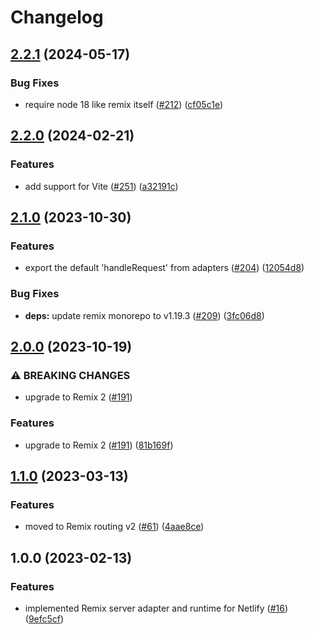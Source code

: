 # Changelog

## [2.2.1](https://github.com/netlify/remix-compute/compare/remix-runtime-v2.2.0...remix-runtime-v2.2.1) (2024-05-17)


### Bug Fixes

* require node 18 like remix itself ([#212](https://github.com/netlify/remix-compute/issues/212)) ([cf05c1e](https://github.com/netlify/remix-compute/commit/cf05c1e22709531410f2bb574994319785c08c2d))

## [2.2.0](https://github.com/netlify/remix-compute/compare/remix-runtime-v2.1.0...remix-runtime-v2.2.0) (2024-02-21)


### Features

* add support for Vite ([#251](https://github.com/netlify/remix-compute/issues/251)) ([a32191c](https://github.com/netlify/remix-compute/commit/a32191c58525006f8ecf5cb72e662f88e229c9ad))

## [2.1.0](https://github.com/netlify/remix-compute/compare/remix-runtime-v2.0.0...remix-runtime-v2.1.0) (2023-10-30)


### Features

* export the default 'handleRequest' from adapters ([#204](https://github.com/netlify/remix-compute/issues/204)) ([12054d8](https://github.com/netlify/remix-compute/commit/12054d8f4d14d1c8942dc71c96734c0d8d09181d))


### Bug Fixes

* **deps:** update remix monorepo to v1.19.3 ([#209](https://github.com/netlify/remix-compute/issues/209)) ([3fc06d8](https://github.com/netlify/remix-compute/commit/3fc06d8bc37aa566a7aadd122a629e904105d276))

## [2.0.0](https://github.com/netlify/remix-compute/compare/remix-runtime-v1.1.0...remix-runtime-v2.0.0) (2023-10-19)


### ⚠ BREAKING CHANGES

* upgrade to Remix 2 ([#191](https://github.com/netlify/remix-compute/issues/191))

### Features

* upgrade to Remix 2 ([#191](https://github.com/netlify/remix-compute/issues/191)) ([81b169f](https://github.com/netlify/remix-compute/commit/81b169f1a796fddc7dfdc97d83ec01116fd7c3fb))

## [1.1.0](https://github.com/netlify/remix-compute/compare/remix-runtime-v1.0.0...remix-runtime-v1.1.0) (2023-03-13)


### Features

* moved to Remix routing v2 ([#61](https://github.com/netlify/remix-compute/issues/61)) ([4aae8ce](https://github.com/netlify/remix-compute/commit/4aae8cec20f604d6c306245d7b7645b65a36be4d))

## 1.0.0 (2023-02-13)


### Features

* implemented Remix server adapter and runtime for Netlify ([#16](https://github.com/netlify/remix-compute/issues/16)) ([9efc5cf](https://github.com/netlify/remix-compute/commit/9efc5cfe75b9bffb78b2af5ca9d8b3828cf3278f))
